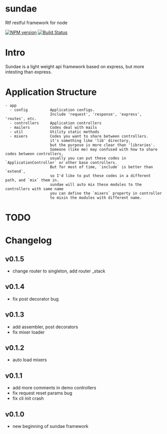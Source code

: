 sundae
======

Rtf restful framework for node

[![NPM version][npm-image]][npm-url] [![Build Status][travis-image]][travis-url]

# Intro

Sundae is a light weight api framework based on express, but more intesting than express.

# Application Structure
```
- app
  - config          Application configs.
                    Include 'request', 'response', 'express', 'routes', etc.
  - controllers     Application controllers
  - mailers         Codes deal with mails
  - util            Utility static methods
  - mixers          Codes you want to share between controllers.
                    it's something like 'lib' directory,
                    but the purpose is more clear than 'libraries'.
                    Someone (like me) may confused with how to share codes between controllers,
                    usually you can put these codes in `ApplicationController` or other base controllers.
                    But for most of time, `include` is better than `extend`,
                    so I'd like to put these codes in a different path, and `mix` them in.
                    sundae will auto mix these modules to the controllers with same name
                    you can define the `mixers` property in controller
                    to mixin the modules with different name.
```

# TODO

# Changelog
## v0.1.5
* change router to singleton, add router _stack

## v0.1.4
* fix post decorator bug

## v0.1.3
* add assembler, post decorators
* fix mixer loader

## v0.1.2
* auto load mixers

## v0.1.1
* add more comments in demo controllers
* fix request reset params bug
* fix cli init crash

## v0.1.0
* new beginning of sundae framework

[npm-url]: https://npmjs.org/package/sundae
[npm-image]: http://img.shields.io/npm/v/sundae.svg

[travis-url]: https://travis-ci.org/sailxjx/sundae
[travis-image]: http://img.shields.io/travis/sailxjx/sundae.svg
